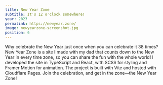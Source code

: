 ```yaml
---
title: New Year Zone
subtitle: It's 12 o'clock somewhere!
year: 2023
permalink: https://newyear.zone/
image: newyearzone-screenshot.jpg
position: 6
---
```


Why celebrate the New Year just once when you can celebrate it 38 times? New Year Zone is a site I made with my dad that counts down to the New Year in every time zone, so you can share the fun with the whole world! I developed the site in TypeScript and React, with SCSS for styling and Framer Motion for animation. The project is built with Vite and hosted with Cloudflare Pages. Join the celebration, and get in the zone—the New Year Zone!
